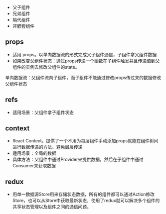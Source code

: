 - 父子组件
- 兄弟组件
- 隔代组件
- 非嵌套组件

## props
- 适用 props。以单向数据流的形式完成父子组件通信，子组件拿父组件数据
- 如果改变父组件状态：通过props传递一个函数在子组件触发并且传递值到父组件的实例去修改父组件的state。

单向数据流：父组件流向子组件，而子组件不能通过修改props传过来的数据修改父组件状态

## refs
- 适用场景：父组件拿子组件状态

## context
- React Context。提供了一个不用为每层组件手动添加props就能在组件树间进行数据传递的方法。避免层层传递
- 适用场景：全局的数据
- 具体方法：父组件中通过Provider来提供数据，然后在子组件中通过Consumer来获取数据

## redux
- 用单一数据源Store用来存储状态数据，所有的组件都可以通过Action修改Store，也可以从Store中获取最新状态，使用了redux就可以解决多个组件的共享状态管理以及组件之间的通信问题。
